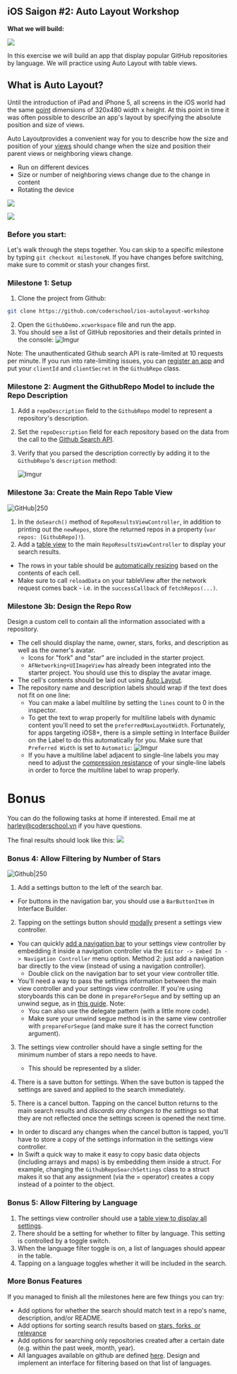 ## iOS Saigon #2: Auto Layout Workshop

**What we will build:**

![](http://i.imgur.com/HKbQoBU.png)

In this exercise we will build an app that display popular GitHub repositories by language. We will practice using Auto Layout with table views.

## What is Auto Layout?

Until the introduction of iPad and iPhone 5, all screens in the iOS world had the same [point](https://developer.apple.com/library/ios/documentation/2DDrawing/Conceptual/DrawingPrintingiOS/GraphicsDrawingOverview/GraphicsDrawingOverview.html#//apple_ref/doc/uid/TP40010156-CH14-SW7) dimensions of 320x480 width x height. At this point in time it was often possible to describe an app's layout by specifying the absolute position and size of views.

Auto Layoutprovides a convenient way for you to describe how the size and position of your [views](https://developer.apple.com/library/ios/documentation/WindowsViews/Conceptual/ViewPG_iPhoneOS/Introduction/Introduction.html) should change when the size and position their parent views or neighboring views change.

* Run on different devices
* Size or number of neighboring views change due to the change in content
* Rotating the device

![](http://i.imgur.com/ZAuzNug.png)

![](http://i.imgur.com/0WwqszZ.png)

### Before you start:

Let's walk through the steps together. You can skip to a specific milestone by typing `git checkout milestoneN`. If you have changes before switching, make sure to commit or stash your changes first.

### Milestone 1: Setup

1. Clone the project from Github:

  ```bash
  git clone https://github.com/coderschool/ios-autolayout-workshop
  ```

2. Open the `GithubDemo.xcworkspace` file and run the app.
3. You should see a list of GitHub repositories and their details printed in the console:
    ![Imgur](https://i.imgur.com/PJd7VOd.png)

Note: The unauthenticated Github search API is rate-limited at 10 requests per
minute.  If you run into rate-limiting issues, you can [register an app](https://github.com/settings/developers) and put your `clientId` and `clientSecret` in the `GithubRepo` class.

### Milestone 2: Augment the GithubRepo Model to include the Repo Description
1. Add a `repoDescription` field to the `GithubRepo` model to represent a repository's description.
2. Set the `repoDescription` field for each repository based on the data from the call to the [Github Search
  API](https://developer.github.com/v3/search/#search-repositories).
3. Verify that you parsed the description correctly by adding it to the `GithubRepo`'s `description` method:

    ![Imgur](https://i.imgur.com/HTj3xBw.png)

### Milestone 3a: Create the Main Repo Table View

![GitHub|250](http://i.imgur.com/HKbQoBU.png)

1. In the `doSearch()` method of `RepoResultsViewController`, in addition to printing out the `newRepos`, store the returned repos in a property (`var repos: [GithubRepo]!`).
2. Add a [table view](https://guides.codepath.com/ios/Table-View-Quickstart) to the main `RepoResultsViewController` to display your search results.
  - The rows in your table should be [automatically resizing](https://guides.codepath.com/ios/Table-View-Guide#automatically-resizing-rows-ios-8) based on the contents of each cell.
  - Make sure to call `reloadData` on your tableView after the network request comes back - i.e. in the `successCallback` of `fetchRepos(...)`.

### Milestone 3b: Design the Repo Row

Design a custom cell to contain all the information associated with a repository.

- The cell should display the name, owner, stars, forks, and description as well as the owner's avatar.
    - Icons for "fork" and "star" are included in the starter project.
    - `AFNetworking+UIImageView` has already been integrated into the starter project.  You should use this to display the avatar image.
- The cell's contents should be laid out using [Auto Layout](https://guides.codepath.com/ios/Auto-Layout-Basics).
- The repository name and description labels should wrap if the text does not fit on one line:
    - You can make a label multiline by setting the `lines` count to 0 in the inspector.
    - To get the text to wrap properly for multiline labels with dynamic content you'll need to set the `preferredMaxLayoutWidth`. Fortunately, for apps targeting iOS8+, there is a simple setting in Interface Builder on the Label to do this automatically for you. Make sure that `Preferred Width` is set to `Automatic`:
          ![Imgur](http://i.imgur.com/rp7cA6V.png)
    - If you have a multiline label adjacent to single-line labels you may need to adjust the [compression resistance](http://guides.codepath.com/ios/Auto-Layout-Basics#compression-resistance) of your single-line labels in order to force the multiline label to wrap properly.

# Bonus

You can do the following tasks at home if interested. Email me at harley@coderschool.vn if you have questions.

The final results should look like this: ![](http://i.imgur.com/jYMsqdt.gif)

### Bonus 4: Allow Filtering by Number of Stars

![Github|250](http://i.imgur.com/HEqgPrO.png)

1. Add a settings button to the left of the search bar.
  - For buttons in the navigation bar, you should use a `BarButtonItem` in Interface Builder.

2. Tapping on the settings button should [modally](https://guides.codepath.com/ios/Using-Modal-Transitions) present a settings view controller.
  - You can quickly [add a navigation bar](https://guides.codepath.com/ios/Navigation-Controller-Quickstart#storyboard-setup) to your settings view controller by embedding it inside a navigation controller via the `Editor -> Embed In -> Navigation Controller` menu option. Method 2: just add a navigation bar directly to the view (instead of using a navigation controller).
    - Double click on the navigation bar to set your view controller title.
  - You'll need a way to pass the settings information between the main view controller and your settings view controller.  If you're using storyboards this can be done in `prepareForSegue` and by setting up an unwind segue, as in
[this guide](https://guides.codepath.com/ios/Navigation-Controller#unwind-segues-and-passing-information-back-up-the-hierarchy). Note:
    - You can also use the delegate pattern (with a little more code).
    - Make sure your unwind segue method is in the same view controller with `prepareForSegue` (and make sure it has the correct function argument).

3. The settings view controller should have a single setting for the minimum number of stars a repo needs to have.
    - This should be represented by a slider.

4. There is a save button for settings.  When the save button is tapped the settings are saved and applied to the search immediately.

5. There is a cancel button.  Tapping on the cancel button returns to the main search results and *discards any changes to the settings* so that they are not reflected once the settings screen is opened the next time.
  - In order to discard any changes when the cancel button is tapped, you'll have to store a copy of the settings information in the settings view controller.
  - In Swift a quick way to make it easy to copy basic data objects (including arrays and maps) is by embedding them inside a struct.  For example, changing the `GithubRepoSearchSettings` class to a struct makes it so that any assignment (via the = operator) creates a copy instead of a pointer to the object.

### Bonus 5: Allow Filtering by Language

1. The settings view controller should use a [table view to display all settings](http://guides.codepath.com/ios/Form-Input#example-basic-preferences-page-revisited).
2. There should be a setting for whether to filter by language.  This setting is controlled by a toggle switch.
3. When the language filter toggle is on, a list of languages should appear in the table.
4. Tapping on a language toggles whether it will be included in the search.

### More Bonus Features
If you managed to finish all the milestones here are few things you can try:
- Add options for whether the search should match text in a repo's name,
  description, and/or README.
- Add options for sorting search results based on [stars, forks, or relevance](https://developer.github.com/v3/search/#search-repositories)
- Add options for searching only repositories created after a certain date (e.g.
  within the past week, month, year).
- All languages available on github are defined [here](https://github.com/github/linguist/blob/master/lib/linguist/languages.yml). Design and implement an interface for filtering based on that list of languages.
